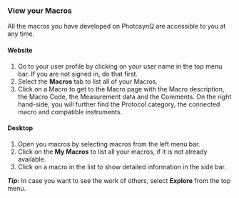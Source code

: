 ### View your Macros

All the macros you have developed on PhotosynQ are accessible to you at any time.

#### Website

1. Go to your user profile by clicking on your user name in the top menu bar. If you are not signed in, do that first.
2. Select the **Macros** tab to list all of your Macros.
3. Click on a Macro to get to the Macro page with the Macro description, the Macro Code, the Measurement data and the Comments. On the right hand-side, you will further find the Protocol category, the connected macro and compatible instruments.

#### Desktop

1. Open you macros by selecting macros from the left menu bar.
2. Click on the **My Macros** to list all your macros, if it is not already available.
3. Click on a macro in the list to show detailed information in the side bar.

***Tip:*** In case you want to see the work of others, select **Explore** from the top menu.